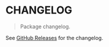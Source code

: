 # CHANGELOG

> Package changelog.

See [GitHub Releases](https://github.com/stdlib-js/stats-base-dists-lognormal-skewness/releases) for the changelog.